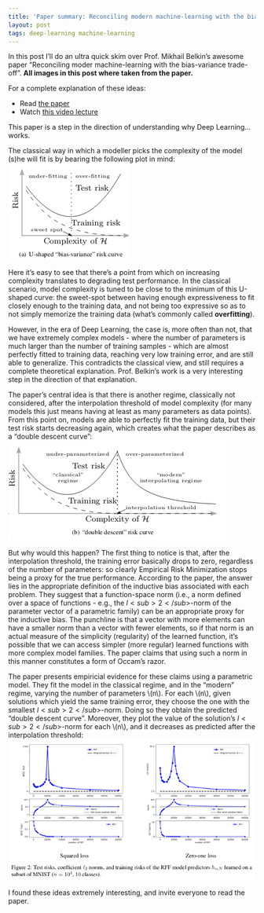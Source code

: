 ```yaml
---
title: 'Paper summary: Reconciling modern machine-learning with the bias-variance trade-off'
layout: post
tags: deep-learning machine-learning
---
```



In this post I&rsquo;ll do an ultra quick skim over Prof. Mikhail Belkin&rsquo;s
awesome paper &ldquo;Reconciling moder machine-learning with the bias-variance
trade-off&rdquo;. **All images in this post where taken from the paper.**

For a complete explanation of these ideas:

-   Read [the paper](https://arxiv.org/pdf/1812.11118.pdf)
-   Watch [this
video lecture](http://www.fields.utoronto.ca/video-archive/static/2018/11/2509-19885/mergedvideo.ogv)

This paper is a step in the direction of understanding why Deep
Learning&#x2026; works.

The classical way in which a modeller picks the complexity of the model
(s)he will fit is by bearing the following plot in mind:
![img](/images/u-shaped-curve.png)

Here it&rsquo;s easy to see that there&rsquo;s a point from which on increasing
complexity translates to degrading test performance. In the classical
scenario, model complexity is tuned to be close to the minimum of this
U-shaped curve: the sweet-spot between having enough expressiveness to
fit closely enough to the training data, and not being too expressive so
as to not simply memorize the training data (what&rsquo;s commonly called
**overfitting**).

However, in the era of Deep Learning, the case is, more often than not,
that we have extremely complex models - where the number of parameters
is much larger than the number of training samples - which are almost
perfectly fitted to training data, reaching very low training error, and
are still able to generalize. This contradicts the classical view, and
still requires a complete theoretical explanation. Prof. Belkin&rsquo;s work
is a very interesting step in the direction of that explanation.

The paper&rsquo;s central idea is that there is another regime, classically
not considered, after the interpolation threshold of model complexity
(for many models this just means having at least as many parameters as
data points). From this point on, models are able to perfectly fit the
training data, but their test risk starts decreasing again, which
creates what the paper describes as a &ldquo;double descent curve&rdquo;:
![img](/images/double-descent-curve.png)

But why would this happen? The first thing to notice is that, after the
interpolation threshold, the training error basically drops to zero,
regardless of the number of parameters: so clearly Empirical Risk
Minimization stops being a proxy for the true performance. According to
the paper, the answer lies in the appropriate definition of the
inductive bias associated with each problem. They suggest that a
function-space norm (i.e., a norm defined over a space of functions -
e.g., the $l<sub>2</sub>$-norm of the parameter vector of a parametric family) can
be an appropriate proxy for the inductive bias. The punchline is that a
vector with more elements can have a smaller norm than a vector with
fewer elements, so if that norm is an actual measure of the simplicity
(regularity) of the learned function, it&rsquo;s possible that we can access
simpler (more regular) learned functions with more complex model
families. The paper claims that using such a norm in this manner
constitutes a form of Occam&rsquo;s razor.

The paper presents empiricial evidence for these claims using a
parametric model. They fit the model in the classical regime, and in the
&ldquo;modern&rdquo; regime, varying the number of parameters \\(n\\). For each \\(n\\),
given solutions which yield the same training error, they choose the one
with the smallest $l<sub>2</sub>$-norm. Doing so they obtain the predicted &ldquo;double
descent curve&rdquo;. Moreover, they plot the value of the solution&rsquo;s
$l<sub>2</sub>$-norm for each \\(n\\), and it decreases as predicted after the
interpolation threshold: ![img](/images/rff-belkin.png)

I found these ideas extremely interesting, and invite everyone to read
the paper.
